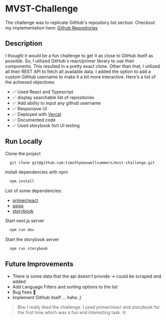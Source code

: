 # MVST-Challenge

The challenge was to replicate GitHub's repository list section. Checkout my implementation here: [Github Repositories](https://mvst-challenge-one.vercel.app/)

## Description

I thought it would be a fun challenge to get it as close to GitHub itself as possible. So, I utilized GitHub's react/primer library to use their components. This resulted in a pretty exact clone. Other than that, I utilized all their REST API to fetch all available data. I added the option to add a custom GitHub username to make it a bit more interactive. Here's a list of the achieved objectives:

- ✅ Used React and Typescript
- ✅ display searchable list of repositories
- ✅ Add ability to input any github username
- ✅ Responsive UI
- ✅ Deployed with [Vercel](https://mvst-challenge-one.vercel.app/)
- ✅ Documented code
- ✅ Used storybook fort UI testing

## Run Locally

Clone the project

```bash
  git clone git@github.com:timothymaxwellsummers/mvst-challenge.git
```

Install dependencies with npm

```bash
  npm install
```
List of some dependencies:
- [primer/react](https://primer.style/react/getting-started)
- [axios](https://www.npmjs.com/package/axios)
- [storybook](https://storybook.js.org/docs/react/get-started/install/)



Start next.js server

```bash
  npm run dev
```

Start the storybook server

```bash
  npm run storybook
```

## Future Improvements

- There is some data that the api doesn't provide -> could be scraped and added
- Add Language Filters and sorting options to the list
- Bug fixes 🐛
- Implement GitHub itself ... haha ;)

> Btw I really liked the challenge. I used primer/react and storybook for the first time which was a fun and interesting task. 🤓
